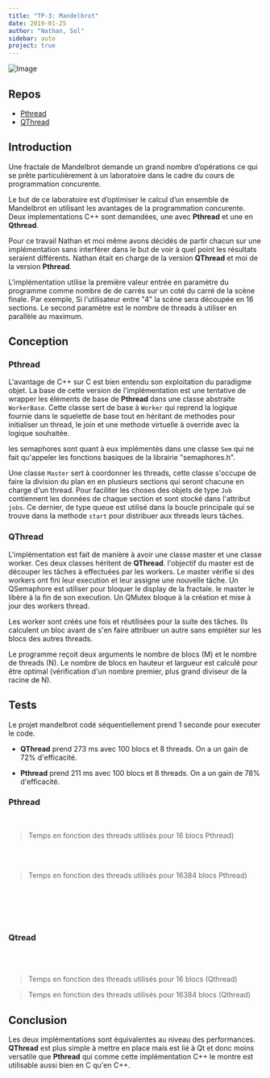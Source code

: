 ```yaml
---
title: "TP-3: Mandelbrot"
date: 2019-01-25
author: "Nathan, Sol"
sidebar: auto
project: true
---
```


![Image](https://i.imgur.com/ufYG9X8.png)



## Repos

* [Pthread](https://github.com/RoscaS/prog_conc_lab3)
* [QThread](https://github.com/nathanlatino/QThreadLabo3)

## Introduction

Une fractale de Mandelbrot demande un grand nombre d’opérations ce qui se prête particulièrement à un laboratoire dans le cadre du cours de programmation concurente.

Le but de ce laboratoire est d’optimiser le calcul d’un ensemble de Mandelbrot en utilisant les avantages de la programmation concurente. Deux implementations C++ sont demandées, une avec **Pthread** et une en **Qthread**.

Pour ce travail Nathan et moi même avons décidés de partir chacun sur une implémentation sans interférer dans le but de voir à quel point les résultats seraient différents. Nathan était en charge de la version **QThread** et moi de la version **Pthread**.

L'implémentation utilise la première valeur entrée en paramètre du programme comme nombre de de carrés sur un coté du carré de la scène finale. Par exemple, Si l'utilisateur entre "4" la scène sera découpée en 16 sections. Le second paramètre est le nombre de threads à utiliser en parallèle au maximum.

## Conception

### Pthread

L'avantage de C++ sur C est bien entendu son exploitation du paradigme objet. La base de cette version de l'implémentation est une tentative de wrapper les éléments de base de **Pthread** dans une classe abstraite `WorkerBase`. Cette classe sert de base à `Worker` qui reprend la logique fournie dans le squelette de base tout en héritant de methodes pour initialiser un thread, le join et une methode virtuelle à override avec la logique souhaitée. 

les semaphores sont quant à eux implémentés dans une classe `Sem` qui ne fait qu'appeler les fonctions basiques de la librairie "semaphores.h".

Une classe `Master` sert à coordonner les threads, cette classe s'occupe de faire la division du plan en en plusieurs sections qui seront chacune en charge d'un thread. Pour faciliter les choses des objets de type `Job` contiennent les données de chaque section et sont stocké dans l'attribut `jobs`. Ce dernier, de type queue est utilisé dans la boucle principale qui se trouve dans la methode `start` pour distribuer aux threads leurs tâches.

### QThread

L'implémentation est fait de manière à avoir une classe master et une classe worker. Ces deux classes héritent de **QThread**. l'objectif du master est de découper les tâches à effectuées par les workers. Le master vérifie si des workers ont fini leur execution et leur assigne une nouvelle tâche. Un QSemaphore est utiliser pour bloquer le display de la fractale. le master le libère à la fin de son execution. Un QMutex bloque à la création et mise à jour des workers thread.

Les worker sont créés une fois et réutilisées pour la suite des tâches. Ils calculent un bloc avant de s'en faire attribuer un autre sans empiéter sur les blocs des autres threads.

Le programme reçoit deux arguments le nombre de blocs (M) et le nombre de threads (N). Le nombre de blocs en hauteur et largueur est calculé pour être optimal (vérification d'un nombre premier, plus grand diviseur de la racine de N).



## Tests
Le projet mandelbrot codé séquentiellement prend 1 seconde pour executer le code. 

* **QThread** prend 273 ms avec 100 blocs et 8 threads. On a un gain de 72% d'efficacité.

* **Pthread** prend 211 ms avec 100 blocs et 8 threads. On a un gain de 78% d'efficacité.

### Pthread

<Charts :x="y" :y="x1" :height="200" label="temps (ms)"/>

<br>

> Temps en fonction des threads utilisés pour 16 blocs Pthread)

<br> <br>

<Charts :x="y" :y="x2" :height="200" label="temps (ms)"/>

> Temps en fonction des threads utilisés pour 16384 blocs Pthread)

 <br> <br> <br> <br>

### Qtread

<Charts :x="y" :y="x3" :height="200" label="temps (ms)"/>

<br> <br>

> Temps en fonction des threads utilisés pour 16 blocs (Qthread)


<Charts :x="y" :y="x4" :height="200" label="temps (ms)"/>

> Temps en fonction des threads utilisés pour 16384 blocs (Qthread)




## Conclusion

Les deux implémentations sont équivalentes au niveau des performances. **QThread** est plus simple à mettre en place mais est lié à Qt et donc moins versatile que **Pthread** qui comme cette implémentation C++ le montre est utilisable aussi bien en C qu'en C++. 




<script>
export default {
    data: () => ({
        // **Pthread**
        // 4*4
        x1: [1068, 479, 340, 271, 223, 201, 150, 149],
        // 128*128
        x2: [1457, 716, 514, 461, 383, 353, 370, 315],

        // **QThread**
        x3: [1031, 552, 346, 311, 294, 198, 162, 151],
        // 128*128
        x4: [1556, 729, 510, 495, 403, 364, 330, 295],
    }),
    computed: {
        y() {
            return this.range(8);
        },
  
    },
    methods: {
        range(n) {
            let a = [];
            for (let i of [...Array(n).keys()]) a.push(i + 1);
            return a;
        }
    }
}
</script>